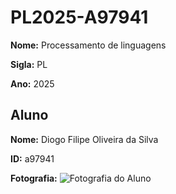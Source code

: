 # PL2025-A97941

**Nome:** Processamento de linguagens

**Sigla:** PL

**Ano:** 2025

## Aluno

**Nome:** Diogo Filipe Oliveira da Silva

**ID:** a97941

**Fotografia:**
![Fotografia do Aluno](../descaregar)
